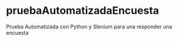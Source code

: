 # pruebaAutomatizadaEncuesta
Prueba Automatizada con Python y Slenium para una responder una encuesta
